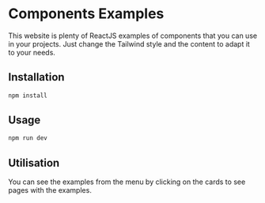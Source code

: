 # Components Examples

This website is plenty of ReactJS examples of components that you can use in your projects.
Just change the Tailwind style and the content to adapt it to your needs.

## Installation

```bash
npm install
```

## Usage

```bash
npm run dev
```
## Utilisation

You can see the examples from the menu by clicking on the cards to see pages with the examples.

